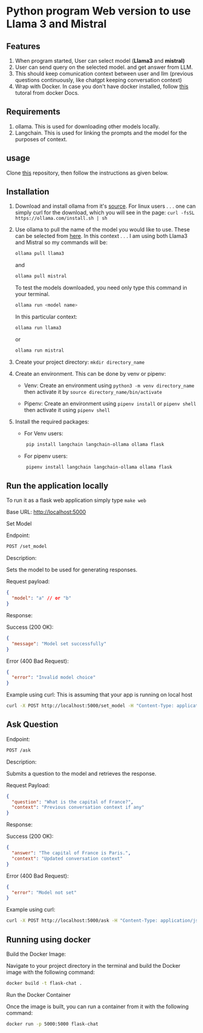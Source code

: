 # Python program Web version to use Llama 3 and Mistral

## Features

1. When program started, User can select model (**Llama3** and **mistral)**
2. User can send query on the selected model. and get answer from LLM.
3. This should keep comunication context between user and llm (previous questions continuously, like chatgpt keeping conversation context)
4. Wrap with Docker. In case you don't have docker installed, follow [this](https://docs.docker.com/desktop/install/mac-install/) tutoral from docker Docs.

## Requirements

1. ollama. This is used for downloading other models locally.
2. Langchain. This is used for linking the prompts and the model for the purposes of context.

## usage

Clone [this](https://github.com/thesmartcoder7/llama_mistral.git) repository, then follow the instructions as given below.

## Installation

1. Download and install ollama from it's [source](https://ollama.com/download). For linux users . . . one can simply curl for the download, which you will see in the page: `curl -fsSL https://ollama.com/install.sh | sh`
2. Use ollama to pull the name of the model you would like to use. These can be selected from [here](https://github.com/ollama/ollama). In this context . . . I am using both Llama3 and Mistral so my commands will be:

   ```bash
   ollama pull llama3
   ```

   and

   ```bash
   ollama pull mistral
   ```

   To test the models downloaded, you need only type this command in your terminal.

   ```bash
   ollama run <model name>
   ```

   In this particular context:

   ```bash
   ollama run llama3
   ```

   or

   ```bash
   ollama run mistral
   ```

3. Create your project directory: `mkdir directory_name`
4. Create an environment. This can be done by venv or pipenv:

   - Venv: Create an environment using `python3 -m venv directory_name` then activate it by `source directory_name/bin/activate`

   - Pipenv: Create an environment using `pipenv install` or `pipenv shell` then activate it using `pipenv shell`

5. Install the required packages:

   - For Venv users:

   ```bash
       pip install langchain langchain-ollama ollama flask
   ```

   - For pipenv users:

   ```bash
       pipenv install langchain langchain-ollama ollama flask
   ```

## Run the application locally

To run it as a flask web application simply type `make web`

Base URL: <http://localhost:5000>

Set Model

Endpoint:

```bash
POST /set_model
```

Description:

Sets the model to be used for generating responses.

Request payload:

```json
{
  "model": "a" // or "b"
}
```

Response:

Success (200 OK):

```json
{
  "message": "Model set successfully"
}
```

Error (400 Bad Request):

```json
{
  "error": "Invalid model choice"
}
```

Example using curl: This is assuming that your app is running on local host

```bash
curl -X POST http://localhost:5000/set_model -H "Content-Type: application/json" -d '{"model": "a"}'
```

## Ask Question

Endpoint:

```bash
POST /ask
```

Description:

Submits a question to the model and retrieves the response.

Request Payload:

```json
{
  "question": "What is the capital of France?",
  "context": "Previous conversation context if any"
}
```

Response:

Success (200 OK):

```json
{
  "answer": "The capital of France is Paris.",
  "context": "Updated conversation context"
}
```

Error (400 Bad Request):

```json
{
  "error": "Model not set"
}
```

Example using curl:

```bash
curl -X POST http://localhost:5000/ask -H "Content-Type: application/json" -d '{"question": "What is the capital of France?", "context": ""}'
```

## Running using docker

Build the Docker Image:

Navigate to your project directory in the terminal and build the Docker image with the following command:

```bash
docker build -t flask-chat .
```

Run the Docker Container

Once the image is built, you can run a container from it with the following command:

```bash
docker run -p 5000:5000 flask-chat
```
